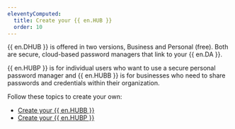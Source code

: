```yaml
---
eleventyComputed:
  title: Create your {{ en.HUB }}
  order: 10
---
```

{{ en.DHUB }} is offered in two versions, Business and Personal (free). Both are secure, cloud-based password managers that link to your {{ en.DA }}.  

{{ en.HUBP }} is for individual users who want to use a secure personal password manager and {{ en.HUBB }} is for businesses who need to share passwords and credentials within their organization.  

Follow these topics to create your own:  

* [Create your {{ en.HUBB }}](/hub/getting-started/create-hub/hub-business/)  
* [Create your {{ en.HUBP }}](/hub/getting-started/create-hub/hub-personal/)  
